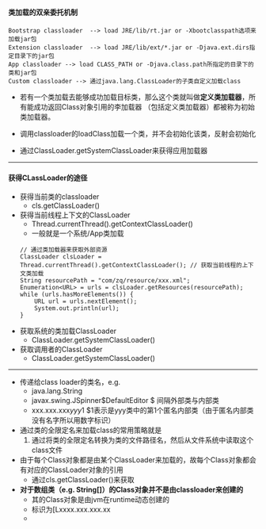 #### 类加载的双亲委托机制
```
Bootstrap classloader  --> load JRE/lib/rt.jar or -Xbootclasspath选项来加载jar包
Extension classloader  --> load JRE/lib/ext/*.jar or -Djava.ext.dirs指定目录下的jar包
App classloader --> load CLASS_PATH or -Djava.class.path所指定的目录下的类和jar包
Custom classloader --> 通过java.lang.ClassLoader的子类自定义加载class
```
* 若有一个类加载去能够成功加载目标类，那么这个类就叫做**定义类加载器**，所有能成功返回Class对象引用的李加载器
    （包括定义类加载器）都被称为初始类加载器。
    
* 调用classloader的loadClass加载一个类，并不会初始化该类，反射会初始化
* 通过ClassLoader.getSystemClassLoader来获得应用加载器

-----
#### 获得CLassLoader的途径
* 获得当前类的classloader
    * cls.getClassLoader()
* 获得当前线程上下文的ClassLoader
    * Thread.currentThread().getContextClassLoader()
    * 一般就是一个系统/App类加载
    ```
    // 通过类加载器来获取外部资源
    ClassLoader clsLoader = Thread.currentThread().getContextClassLoader(); // 获取当前线程的上下文类加载
    String resourcePath = "com/zq/resource/xxx.xml";
    Enumeration<URL> = urls = clsLoader.getResources(resourcePath);
    while (urls.hasMoreElements()) {
        URL url = urls.nextElement();
        System.out.println(url);
    }
    ```
* 获取系统的类加载ClassLoader
    * ClassLoader.getSystemClassLoader()
* 获取调用者的ClassLoader 
    * ClassLoader.getSystemClassLoader()
-----------------
* 传递给class loader的类名，e.g.
    * java.lang.String
    * javax.swing.JSpinner$DefaultEditor $ 间隔外部类与内部类
    * xxx.xxx.xxx$yyy$1 $1表示是yyy类中的第1个匿名内部类（由于匿名内部类没有名字所以用数字标识）
* 通过类的全限定名来加载class的常用策略就是
    1. 通过将类的全限定名转换为类的文件路径名，然后从文件系统中读取这个class文件
* 由于每个Class对象都是由某个ClassLoader来加载的，故每个Class对象都会有对应的ClassLoader对象的引用
    * 通过cls.getClassLoader()来获取
* **对于数组类（e.g. String[]）的Class对象并不是由classloader来创建的**
    * 其的Class对象是由jvm在runtime动态创建的
    * 标识为[Lxxxx.xxx.xxx.xx
    * 
